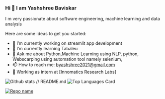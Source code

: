 ### Hi 👋 I am Yashshree Baviskar

<!------------------------------------------------------------------------------------------------------------------>
I m very passionate about software engineering, machine learning and data analysis


Here are some ideas to get you started:

- 🔭 I’m currently working on streamlit app development
- 🌱 I’m currently learning Tabaleu
- 💬 Ask me about Python,Machine Learning using NLP, python, Webscarping using  automation tool namely selenium, 
- 📫 How to reach me: byashshree2021@gmail.com
- 💼 Working as intern at [Innomatics Research Labs]

![Github stats](https://github-readme-stats.vercel.app/api?username=UniverseofData&theme=highcontrast&show_icons=true&count_private=true)
// README.md
![Top Languages Card](https://github-readme-stats.vercel.app/api/top-langs/?username=UniverseofData)

[![Repo name](https://github-readme-stats.vercel.app/api/pin/?username=UniverseofData&repo=repo-name)](https://github.com/yourusername/repo-name)
